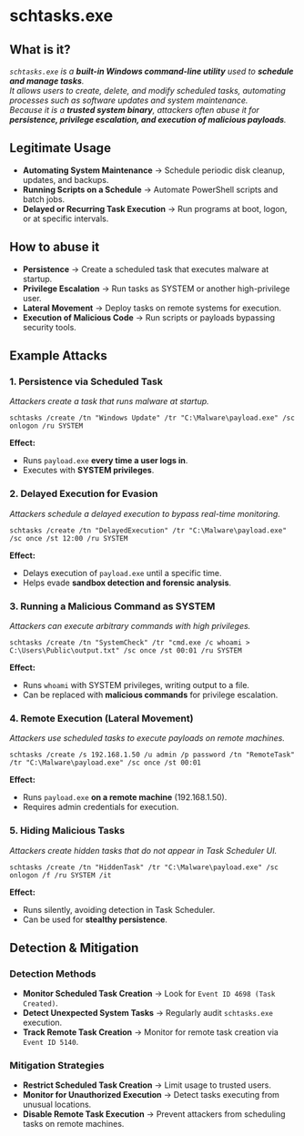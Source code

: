 # schtasks.exe  
## What is it?  
*```schtasks.exe``` is a **built-in Windows command-line utility** used to **schedule and manage tasks**.*  
*It allows users to create, delete, and modify scheduled tasks, automating processes such as software updates and system maintenance.*  
*Because it is a **trusted system binary**, attackers often abuse it for **persistence, privilege escalation, and execution of malicious payloads**.*  

## Legitimate Usage  
- **Automating System Maintenance** → Schedule periodic disk cleanup, updates, and backups.  
- **Running Scripts on a Schedule** → Automate PowerShell scripts and batch jobs.  
- **Delayed or Recurring Task Execution** → Run programs at boot, logon, or at specific intervals.  

## How to abuse it  
- **Persistence** → Create a scheduled task that executes malware at startup.  
- **Privilege Escalation** → Run tasks as SYSTEM or another high-privilege user.  
- **Lateral Movement** → Deploy tasks on remote systems for execution.  
- **Execution of Malicious Code** → Run scripts or payloads bypassing security tools.  

## Example Attacks  
### 1. Persistence via Scheduled Task  
*Attackers create a task that runs malware at startup.*  

```
schtasks /create /tn "Windows Update" /tr "C:\Malware\payload.exe" /sc onlogon /ru SYSTEM
```

**Effect:**  
- Runs `payload.exe` **every time a user logs in**.  
- Executes with **SYSTEM privileges**.  

### 2. Delayed Execution for Evasion  
*Attackers schedule a delayed execution to bypass real-time monitoring.*  

```
schtasks /create /tn "DelayedExecution" /tr "C:\Malware\payload.exe" /sc once /st 12:00 /ru SYSTEM
```

**Effect:**  
- Delays execution of `payload.exe` until a specific time.  
- Helps evade **sandbox detection and forensic analysis**.  

### 3. Running a Malicious Command as SYSTEM  
*Attackers can execute arbitrary commands with high privileges.*  

```
schtasks /create /tn "SystemCheck" /tr "cmd.exe /c whoami > C:\Users\Public\output.txt" /sc once /st 00:01 /ru SYSTEM
```

**Effect:**  
- Runs `whoami` with SYSTEM privileges, writing output to a file.  
- Can be replaced with **malicious commands** for privilege escalation.  

### 4. Remote Execution (Lateral Movement)  
*Attackers use scheduled tasks to execute payloads on remote machines.*  

```
schtasks /create /s 192.168.1.50 /u admin /p password /tn "RemoteTask" /tr "C:\Malware\payload.exe" /sc once /st 00:01
```

**Effect:**  
- Runs `payload.exe` **on a remote machine** (192.168.1.50).  
- Requires admin credentials for execution.  

### 5. Hiding Malicious Tasks  
*Attackers create hidden tasks that do not appear in Task Scheduler UI.*  

```
schtasks /create /tn "HiddenTask" /tr "C:\Malware\payload.exe" /sc onlogon /f /ru SYSTEM /it
```

**Effect:**  
- Runs silently, avoiding detection in Task Scheduler.  
- Can be used for **stealthy persistence**.  

## Detection & Mitigation  
### Detection Methods  
- **Monitor Scheduled Task Creation** → Look for `Event ID 4698 (Task Created)`.  
- **Detect Unexpected System Tasks** → Regularly audit `schtasks.exe` execution.  
- **Track Remote Task Creation** → Monitor for remote task creation via `Event ID 5140`.  

### Mitigation Strategies  
- **Restrict Scheduled Task Creation** → Limit usage to trusted users.  
- **Monitor for Unauthorized Execution** → Detect tasks executing from unusual locations.  
- **Disable Remote Task Execution** → Prevent attackers from scheduling tasks on remote machines.  
